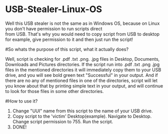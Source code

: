 # USB-Stealer-Linux-OS

Well this USB stealer is not the same as in Windows OS,  because on Linux you don't have permission to run scripts direct  
from USB. That's why you would need to copy script from USB to desktop for example, give permission to it and then just 
run the script!



#So whats the purpose of this script, what it actually does?

Well, script is checking for .pdf .txt .png. .jpg  files in Desktop, Documents, Downloads and Pictures directories.
If the script run into .pdf .txt .png .jpg files in the mentioned directories it will immediately copy them to your
USB drive, and you will see bold green text "Successful" in your output. 
And if there are no any of mentioned files in one of the directories, script will let you know about that 
by printing simple text in your output, and will continue to look for those files in some other directories.



#How to use it?

1. Change "UUI" name from this script to the name of your USB drive.
2. Copy script to the 'victim' Desktop(example). Navigate to Desktop. Change script permission to 755. Run the script.
3. DONE!
